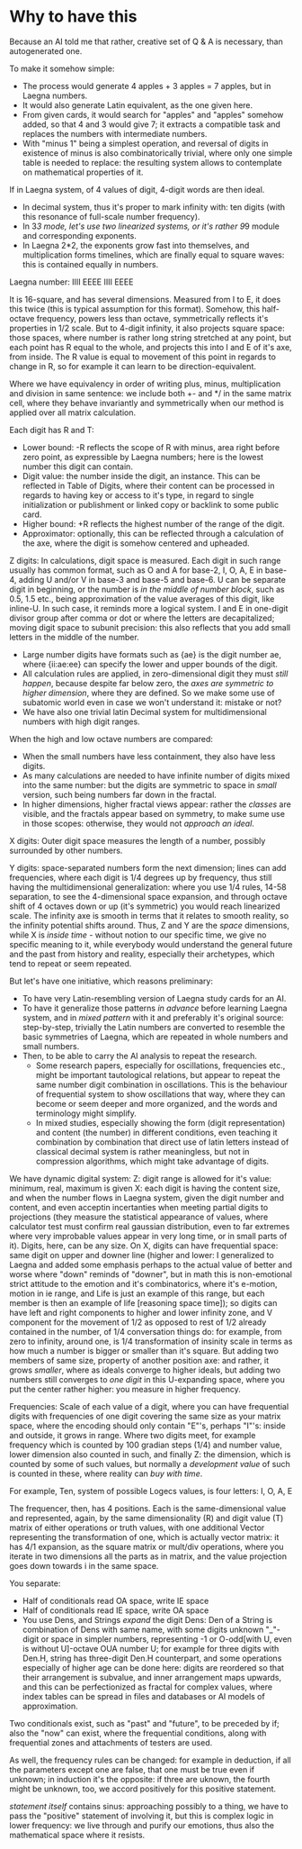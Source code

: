 # Why to have this

Because an AI told me that rather, creative set of Q & A is necessary, than autogenerated one.

To make it somehow simple:
- The process would generate 4 apples + 3 apples = 7 apples, but in Laegna numbers.
- It would also generate Latin equivalent, as the one given here.
- From given cards, it would search for "apples" and "apples" somehow added, so that 4 and 3 would give 7; it extracts a compatible task and replaces the numbers with intermediate numbers.
- With "minus 1" being a simplest operation, and reversal of digits in existence of minus is also combinatorically trivial, where only one simple table is needed to replace: the resulting system allows to contemplate on mathematical properties of it.

If in Laegna system, of 4 values of digit, 4-digit words are then ideal.
- In decimal system, thus it's proper to mark infinity with: ten digits (with this resonance of full-scale number frequency).
- In 3*3 mode, let's use two linearized systems, or it's rather 9*9 module and corresponding exponents.
- In Laegna 2*2, the exponents grow fast into themselves, and multiplication forms timelines, which are finally equal to square waves: this is contained equally in numbers.

Laegna number:
IIII EEEE IIII EEEE

It is 16-square, and has several dimensions. Measured from I to E, it does this twice (this is typical assumption for this format). Somehow, this half-octave frequency, powers less than octave, symmetrically reflects it's properties in 1/2 scale. But to 4-digit infinity, it also projects square space: those spaces, where number is rather long string stretched at any point, but each point has R equal to the whole, and projects this into I and E of it's axe, from inside. The R value is equal to movement of this point in regards to change in R, so for example it can learn to be direction-equivalent.

Where we have equivalency in order of writing plus, minus, multiplication and division in same sentence: we include both +- and */ in the same matrix cell, where they behave invariantly and symmetrically when our method is applied over all matrix calculation.

Each digit has R and T:
- Lower bound: -R reflects the scope of R with minus, area right before zero point, as expressible by Laegna numbers; here is the lowest number this digit can contain.
- Digit value: the number inside the digit, an instance. This can be reflected in Table of Digits, where their content can be processed in regards to having key or access to it's type, in regard to single initialization or publishment or linked copy or backlink to some public card.
- Higher bound: +R reflects the highest number of the range of the digit.
- Approximator: optionally, this can be reflected through a calculation of the axe, where the digit is somehow centered and upheaded.

Z digits: In calculations, digit space is measured. Each digit in such range usually has common format, such as O and A for base-2, I, O, A, E in base-4, adding U and/or V in base-3 and base-5 and base-6. U can be separate digit in beginning, or the number is _in the middle of number block_, such as 0.5, 1.5 etc., being approximation of the value averages of this digit, like inline-U. In such case, it reminds more a logical system. I and E in one-digit divisor group after comma or dot or where the letters are decapitalized; moving digit space to subunit precision: this also reflects that you add small letters in the middle of the number.
- Large number digits have formats such as {ae} is the digit number ae, where {ii:ae:ee} can specify the lower and upper bounds of the digit.
- All calculation rules are applied, in zero-dimensional digit they must _still happen_, because despite far below zero, the _axes are symmetric to higher dimension_, where they are defined. So we make some use of subatomic world even in case we won't understand it: mistake or not?
- We have also one trivial latin Decimal system for multidimensional numbers with high digit ranges.

When the high and low octave numbers are compared:
- When the small numbers have less containment, they also have less digits.
- As many calculations are needed to have infinite number of digits mixed into the same number: but the digits are symmetric to space in _small_ version, such being numbers far down in the fractal.
- In higher dimensions, higher fractal views appear: rather the _classes_ are visible, and the fractals appear based on symmetry, to make sume use in those scopes: otherwise, they would not _approach an ideal_.

X digits: Outer digit space measures the length of a number, possibly surrounded by other numbers.

Y digits: space-separated numbers form the next dimension; lines can add frequencies, where each digit is 1/4 degrees up by frequency, thus still having the multidimensional generalization: where you use 1/4 rules, 14-58 separation, to see the 4-dimensional space expansion, and through octave shift of 4 octaves down or up (it's symmetric) you would reach linearized scale. The infinity axe is smooth in terms that it relates to smooth reality, so the infinity potential shifts around. Thus, Z and Y are the _space_ dimensions, while X is _inside time_ - without notion to our specific time, we give no specific meaning to it, while everybody would understand the general future and the past from history and reality, especially their archetypes, which tend to repeat or seem repeated.

But let's have one initiative, which reasons preliminary:
- To have very Latin-resembling version of Laegna study cards for an AI.
- To have it generalize those patterns _in advance_ before learning Laegna system, and in _mixed pattern_ with it and preferably it's original source: step-by-step, trivially the Latin numbers are converted to resemble the basic symmetries of Laegna, which are repeated in whole numbers and small numbers.
- Then, to be able to carry the AI analysis to repeat the research.
  - Some research papers, especially for oscillations, frequencies etc., might be important tautological relations, but appear to repeat the same number digit combination in oscillations. This is the behaviour of frequential system to show oscillations that way, where they can become or seem deeper and more organized, and the words and terminology might simplify.
  - In mixed studies, especially showing the form (digit representation) and content (the number) in different conditions, even teaching it combination by combination that direct use of latin letters instead of classical decimal system is rather meaningless, but not in compression algorithms, which might take advantage of digits.

We have dynamic digital system:
Z: digit range is allowed for it's value: minimum, real, maximum is given
X: each digit is having the content size, and when the number flows in Laegna system, given the digit number and content, and even acceptin incertanties when meeting partial digits to projections (they measure the statistical appearance of values, where calculator test must confirm real gaussian distribution, even to far extremes where very improbable values appear in very long time, or in small parts of it). Digits, here, can be any size. On X, digits can have frequential space: same digit on upper and downer line (higher and lower: I generalized to Laegna and added some emphasis perhaps to the actual value of better and worse where "down" reminds of "downer", but in math this is non-emotional strict attitude to the emotion and it's combinatorics, where it's e-motion, motion in ie range, and Life is just an example of this range, but each member is then an example of life [reasoning space time]); so digits can have left and right components to higher and lower infinity zone, and V component for the movement of 1/2 as opposed to rest of 1/2 already contained in the number, of 1/4 conversation things do: for example, from zero to infinity, around one, is 1/4 transformation of insinity scale in terms as how much a number is bigger or smaller than it's square. But adding two members of same size, property of another position axe: and rather, it grows _smaller_, where as ideals converge to higher ideals, but adding two numbers still converges to _one digit_ in this U-expanding space, where you put the center rather higher: you measure in higher frequency.

Frequencies:
Scale of each value of a digit, where you can have frequential digits with frequencies of one digit covering the same size as your matrix space, where the encoding should only contain "E"'s, perhaps "I"'s: inside and outside, it grows in range. Where two digits meet, for example frequency which is counted by 100 gradian steps (1/4) and number value, lower dimension also counted in such, and finally Z: the dimension, which is counted by some of such values, but normally a _development value_ of such is counted in these, where reality can _buy with time_.

For example, Ten, system of possible Logecs values, is four letters:
I, O, A, E

The frequencer, then, has 4 positions. Each is the same-dimensional value and represented, again, by the same dimensionality (R) and digit value (T) matrix of either operations or truth values, with one additional Vector representing the transformation of one, which is actually vector matrix: it has 4/1 expansion, as the square matrix or mult/div operations, where you iterate in two dimensions all the parts as in matrix, and the value projection goes down towards i in the same space.

You separate:
- Half of conditionals read OA space, write IE space
- Half of conditionals read IE space, write OA space
- You use Dens, and Strings _expand_ the digit Dens: Den of a String is combination of Dens with same name, with some digits unknown "\_"-digit or space in simpler numbers, representing -1 or O-odd[with U, even is without U]-octave OUA number U; for example for three digits with Den.H, string has three-digit Den.H counterpart, and some operations especially of higher age can be done here: digits are reordered so that their arrangement is subvalue, and inner arrangement maps upwards, and this can be perfectionized as fractal for complex values, where index tables can be spread in files and databases or AI models of approximation.

Two conditionals exist, such as "past" and "future", to be preceded by if; also the "now" can exist, where the frequential conditions, along with frequential zones and attachments of testers are used.

As well, the frequency rules can be changed: for example in deduction, if all the parameters except one are false, that one must be true even if unknown; in induction it's the opposite: if three are uknown, the fourth might be unknown, too, we accord positively for this positive statement.

_statement itself_ contains sinus: approaching possibly to a thing, we have to pass the "positive" statement of involving it, but this is complex logic in lower frequency: we live through and purify our emotions, thus also the mathematical space where it resists.
